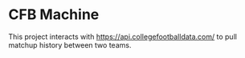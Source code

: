 # CFB Machine
This project interacts with https://api.collegefootballdata.com/ to pull matchup history between two teams.